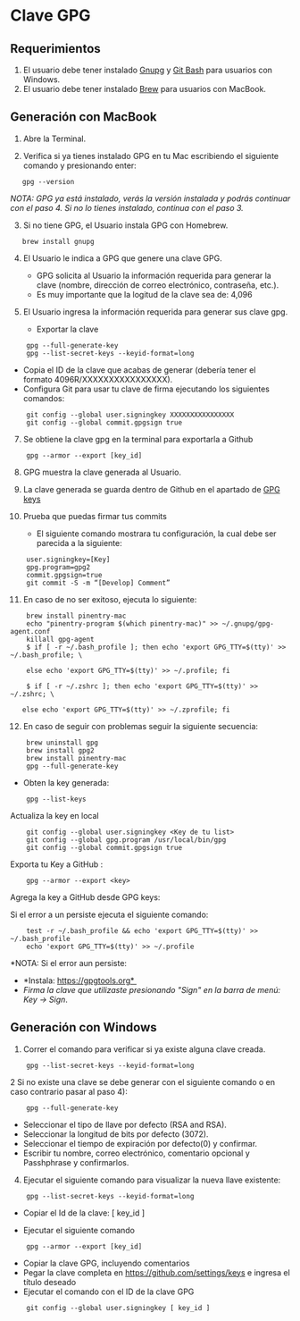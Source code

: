 # Clave GPG
## Requerimientos
   
   1. El usuario debe tener instalado [Gnupg](https://www.gnupg.org/download) y [Git Bash](https://git-scm.com/downloads) para usuarios con Windows.
   2. El usuario debe tener instalado [Brew](https://brew.sh/index_es) para usuarios con MacBook.

## Generación con MacBook

1. Abre la Terminal.

2. Verifica si ya tienes instalado GPG en tu Mac escribiendo el siguiente comando y presionando enter:
 ```
    gpg --version  
 ```
   *NOTA: GPG ya está instalado, verás la versión instalada y podrás continuar con el paso 4. Si no lo tienes instalado, continua con el paso 3.*

3. Si no tiene GPG, el Usuario instala GPG con Homebrew.
 ```
    brew install gnupg
 ```
4. El Usuario le indica a GPG que genere una clave GPG.
    * GPG solicita al Usuario la información requerida para generar la clave (nombre, dirección de correo electrónico, contraseña, etc.).
    * Es muy importante que la logitud de la clave sea de: 4,096

6. El Usuario ingresa la información requerida para generar sus clave gpg. 
   * Exportar la clave 
```
    gpg --full-generate-key
    gpg --list-secret-keys --keyid-format=long
```
   * Copia el ID de la clave que acabas de generar (debería tener el formato 4096R/XXXXXXXXXXXXXXXX).
   * Configura Git para usar tu clave de firma ejecutando los siguientes comandos:
```
    git config --global user.signingkey XXXXXXXXXXXXXXXX
    git config --global commit.gpgsign true
```
    
7. Se obtiene la clave gpg en la terminal para exportarla a Github
```
    gpg --armor --export [key_id]
```
8. GPG muestra la clave generada al Usuario.

9. La clave generada se guarda dentro de Github en el apartado de [GPG keys](https://github.com/settings/keys)

10. Prueba que puedas firmar tus commits 
    * El siguiente comando mostrara tu configuración, la cual debe ser parecida a la siguiente:
```
    user.signingkey=[Key]
    gpg.program=gpg2
    commit.gpgsign=true
    git commit -S -m “[Develop] Comment”
```

11. En caso de no ser exitoso, ejecuta lo siguiente:
```
    brew install pinentry-mac
    echo "pinentry-program $(which pinentry-mac)" >> ~/.gnupg/gpg-agent.conf
    killall gpg-agent
    $ if [ -r ~/.bash_profile ]; then echo 'export GPG_TTY=$(tty)' >> ~/.bash_profile; \

    else echo 'export GPG_TTY=$(tty)' >> ~/.profile; fi
    
    $ if [ -r ~/.zshrc ]; then echo 'export GPG_TTY=$(tty)' >> ~/.zshrc; \

   else echo 'export GPG_TTY=$(tty)' >> ~/.zprofile; fi
```

12. En caso de seguir con problemas seguir la siguiente secuencia:

```
    brew uninstall gpg
    brew install gpg2
    brew install pinentry-mac 
    gpg --full-generate-key 
```

   * Obten la key generada: 
   
```
    gpg --list-keys
```

Actualiza la key en local
```
    git config --global user.signingkey <Key de tu list>
    git config --global gpg.program /usr/local/bin/gpg
    git config --global commit.gpgsign true
```

Exporta tu Key a GitHub :

```
    gpg --armor --export <key> 
```

Agrega la key a GitHub desde GPG keys:   

Si el error a un persiste ejecuta el siguiente comando:

```
    test -r ~/.bash_profile && echo 'export GPG_TTY=$(tty)' >> ~/.bash_profile
    echo 'export GPG_TTY=$(tty)' >> ~/.profile
```

*NOTA: Si el error aun persiste:

   * *Instala: https://gpgtools.org* 
   * *Firma la clave que utilizaste presionando "Sign" en la barra de menú: Key -> Sign*.

## Generación con Windows

1. Correr el comando para verificar si ya existe alguna clave creada.
```
    gpg --list-secret-keys --keyid-format=long
```
2 Si no existe una clave se debe generar con el siguiente comando o en caso contrario pasar al paso 4):
```
    gpg --full-generate-key
```
  * Seleccionar el tipo de llave por defecto (RSA and RSA).
  * Seleccionar la longitud de bits por defecto (3072).
  * Seleccionar el tiempo de expiración por defecto(0) y confirmar.
  * Escribir tu nombre, correo electrónico, comentario opcional y Passhphrase y confirmarlos.

4. Ejecutar el siguiente comando para visualizar la nueva llave existente:
```
    gpg --list-secret-keys --keyid-format=long
```
   * Copiar el Id de la clave: [ key_id ] 

   * Ejecutar el siguiente comando
```
    gpg --armor --export [key_id]
```
   * Copiar la clave GPG, incluyendo comentarios
   * Pegar la clave completa en https://github.com/settings/keys  e ingresa el título deseado
   * Ejecutar el comando con el ID de la clave GPG
```
    git config --global user.signingkey [ key_id ]
```
